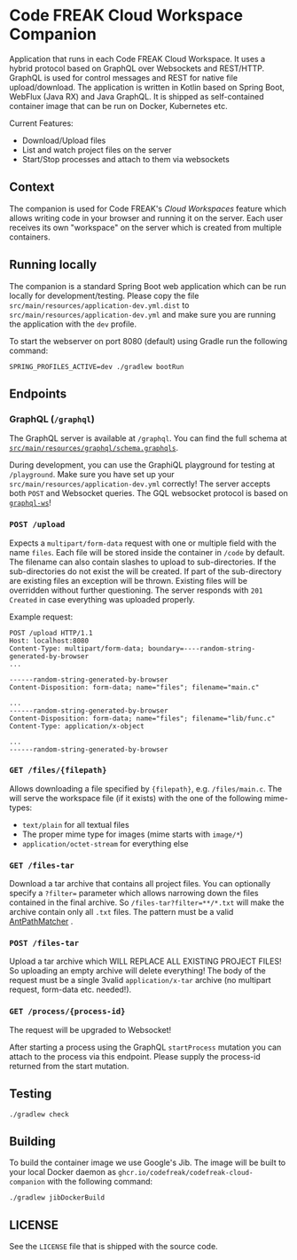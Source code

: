 # Code FREAK Cloud Workspace Companion

Application that runs in each Code FREAK Cloud Workspace. It uses a hybrid protocol based on GraphQL over Websockets and
REST/HTTP. GraphQL is used for control messages and REST for native file upload/download. The application is written in
Kotlin based on Spring Boot, WebFlux (Java RX) and Java GraphQL. It is shipped as self-contained container image that
can be run on Docker, Kubernetes etc.

Current Features:

* Download/Upload files
* List and watch project files on the server
* Start/Stop processes and attach to them via websockets

## Context

The companion is used for Code FREAK's *Cloud Workspaces* feature which allows writing code in your browser and running
it on the server. Each user receives its own "workspace" on the server which is created from multiple containers.

## Running locally

The companion is a standard Spring Boot web application which can be run locally for development/testing. Please copy
the file `src/main/resources/application-dev.yml.dist` to `src/main/resources/application-dev.yml` and make sure you are
running the application with the `dev` profile.

To start the webserver on port 8080 (default) using Gradle run the following command:

```shell
SPRING_PROFILES_ACTIVE=dev ./gradlew bootRun
```

## Endpoints

### GraphQL (`/graphql`)

The GraphQL server is available at `/graphql`. You can find the full schema
at [`src/main/resources/graphql/schema.graphqls`](src/main/resources/graphql/schema.graphqls).

During development, you can use the GraphiQL playground for testing at `/playground`. Make sure you have set up
your `src/main/resources/application-dev.yml` correctly!
The server accepts both `POST` and Websocket queries. The GQL websocket protocol is based
on [`graphql-ws`](https://github.com/enisdenjo/graphql-ws)!

### `POST /upload`

Expects a `multipart/form-data` request with one or multiple field with the name `files`. Each file will be stored
inside the container in `/code` by default. The filename can also contain slashes to upload to sub-directories. If the
sub-directories do not exist the will be created. If part of the sub-directory are existing files an exception will be
thrown. Existing files will be overridden without further questioning. The server responds with `201 Created` in case
everything was uploaded properly.

Example request:

```
POST /upload HTTP/1.1
Host: localhost:8080
Content-Type: multipart/form-data; boundary=----random-string-generated-by-browser
...

------random-string-generated-by-browser
Content-Disposition: form-data; name="files"; filename="main.c"

...
------random-string-generated-by-browser
Content-Disposition: form-data; name="files"; filename="lib/func.c"
Content-Type: application/x-object

...
------random-string-generated-by-browser
```

### `GET /files/{filepath}`

Allows downloading a file specified by `{filepath}`, e.g. `/files/main.c`. The will serve the workspace file (if it
exists) with the one of the following mime-types:

* `text/plain` for all textual files
* The proper mime type for images (mime starts with `image/*`)
* `application/octet-stream` for everything else

### `GET /files-tar`

Download a tar archive that contains all project files. You can optionally specify a `?filter=` parameter which allows
narrowing down the files contained in the final archive. So `/files-tar?filter=**/*.txt` will make the archive contain
only all `.txt` files. The pattern must be a
valid [AntPathMatcher](https://docs.spring.io/spring-framework/docs/current/javadoc-api/org/springframework/util/AntPathMatcher.html)
.

### `POST /files-tar`

Upload a tar archive which WILL REPLACE ALL EXISTING PROJECT FILES! So uploading an empty archive will delete
everything!
The body of the request must be a single 3valid `application/x-tar` archive (no multipart request, form-data etc.
needed!).

### `GET /process/{process-id}`

The request will be upgraded to Websocket!

After starting a process using the GraphQL `startProcess` mutation you can attach to the process via this endpoint.
Please supply the process-id returned from the start mutation.

## Testing

```shell
./gradlew check
```

## Building

To build the container image we use Google's Jib. The image will be built to your local Docker daemon
as `ghcr.io/codefreak/codefreak-cloud-companion` with the following command:

```shell
./gradlew jibDockerBuild
```

## LICENSE

See the `LICENSE` file that is shipped with the source code.
